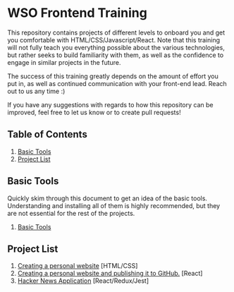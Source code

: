 # WSO Frontend Training

This repository contains projects of different levels to onboard you and get you comfortable with HTML/CSS/Javascript/React. Note that this training will not fully teach you everything possible about the various technologies, but rather seeks to build familiarity with them, as well as the confidence to engage in similar projects in the future.

The success of this training greatly depends on the amount of effort you put in, as well as continued communication with your front-end lead. Reach out to us any time :)

If you have any suggestions with regards to how this repository can be improved, feel free to let us know or to create pull requests!

## Table of Contents

1. [Basic Tools](#basic-tools)
1. [Project List](#project-list)

## Basic Tools

Quickly skim through this document to get an idea of the basic tools. Understanding and installing all of them is highly recommended, but they are not essential for the rest of the projects.

1. [Basic Tools](Basic%20Tools/Basics.md)

## Project List

1. [Creating a personal website](https://github.com/WilliamsStudentsOnline/wso-frontend-training/tree/master/Personal%20Website%20HTML) [HTML/CSS]
1. [Creating a personal website and publishing it to GitHub.](https://github.com/WilliamsStudentsOnline/wso-frontend-training/tree/master/Personal%20Website%20React) [React]
1. [Hacker News Application](https://github.com/WilliamsStudentsOnline/wso-frontend-training/tree/master/Hacker%20News%20Application) [React/Redux/Jest]



